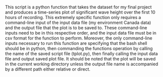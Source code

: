 This script is a python function that takes the dataset for my final project and 
produces a time-series plot of significant wave height over the first 10 hours of 
recording. This extremely specific function only requires a command-line input of the 
input data file (my environment Canada data) and the output file that the plot is to be 
saved to. These command-line inputs need to be in this respective order, and the input 
data file must be in csv format for the function to perform. Moreover, the only 
command-line inputs necessary to run this function are specifying that the bash shell 
should be in python, then commanding the functions operation by calling the name of the 
saved script file (tplot.py), then finally calling the input data file and output saved 
plot file. It should be noted that the plot will be saved in the current working directory 
unless the output file name is accompanied by a different path either relative or direct. 